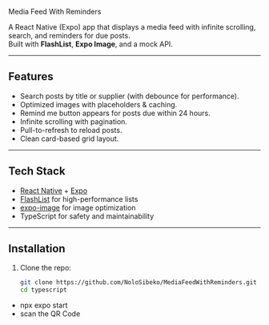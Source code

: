 Media Feed With Reminders

A React Native (Expo) app that displays a media feed with infinite scrolling, search, and reminders for due posts.  
Built with **FlashList**, **Expo Image**, and a mock API.

---

## Features
- Search posts by title or supplier (with debounce for performance).
- Optimized images with placeholders & caching.
- Remind me button appears for posts due within 24 hours.
- Infinite scrolling with pagination.
- Pull-to-refresh to reload posts.
- Clean card-based grid layout.

---

## Tech Stack
- [React Native](https://reactnative.dev/) + [Expo](https://expo.dev/)
- [FlashList](https://shopify.github.io/flash-list/) for high-performance lists
- [expo-image](https://docs.expo.dev/versions/latest/sdk/image/) for image optimization
- TypeScript for safety and maintainability

---

## Installation

1. Clone the repo:
   ```bash
   git clone https://github.com/NoloSibeko/MediaFeedWithReminders.git
   cd typescript
 - npx expo start
 - scan the QR Code
